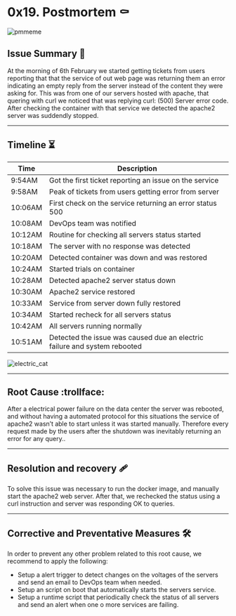 # 0x19. Postmortem :coffin:

![pmmeme](https://memegenerator.net/img/instances/75063675.jpg)

## Issue Summary :ledger:

At the morning of 6th February we started getting tickets from users reporting that that the service of out web page was returning them an error indicating an empty reply from the server instead of the content they were asking for. This was from one of our servers hosted with apache, that quering with curl we noticed that was replying curl: (500) Server error code.
After checking the container with that service we detected the apache2 server was suddendly stopped.
___
## Timeline :hourglass_flowing_sand:
| Time | Description |
| ----------- | ----------- |
| 9:54AM | Got the first ticket reporting an issue on the service |
| 9:58AM | Peak of tickets from users getting error from server|
| 10:06AM | First check on the service returning an error status 500 |
|10:08AM | DevOps team was notified |
| 10:12AM | Routine for checking all servers status started |
| 10:18AM | The server with no response was detected |
| 10:20AM | Detected container was down and was restored |
| 10:24AM | Started trials on container |
| 10:28AM | Detected apache2 server status down |
| 10:30AM | Apache2 service restored |
| 10:33AM | Service from server down fully restored |
| 10:34AM | Started recheck for all servers status |
| 10:42AM | All servers running normally |
| 10:51AM | Detected the issue was caused due an electric failure and system rebooted|

![electric_cat](https://media.tenor.com/images/7e66c03228861fe6178e593e3f02a39b/tenor.gif)
___
## Root Cause :trollface:
After a electrical power failure on the data center the server was rebooted, and without having a automated protocol for this situations the service of apache2 wasn’t able to start unless it was started manually. Therefore every request made by the users after the shutdown was inevitably returning an error for any query.. 
___
## Resolution and recovery :adhesive_bandage:
To solve this issue was necessary to run the docker image, and manually start the apache2 web server. After that, we rechecked the status using a curl instruction and server was responding OK to queries.
___
## Corrective and Preventative Measures :hammer_and_wrench:
In order to prevent any other problem related to this root cause, we recommend to apply the following:

* Setup a alert trigger to detect changes on the voltages of the servers and send an email to DevOps team when needed.
* Setup an script on boot that automatically starts the servers service.
* Setup a runtime script that periodically check
the status of all servers and send an alert when one o more services are failing.